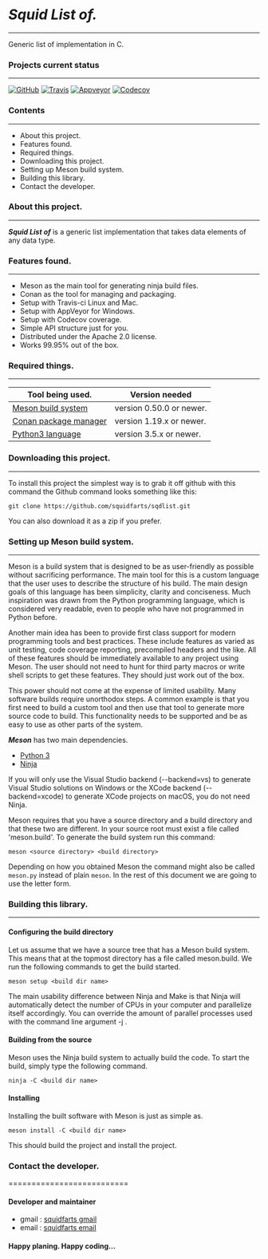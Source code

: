 # ***Squid List of.***
----------------------------------------

Generic list of implementation in C.

### Projects current status
--------
[![GitHub](https://img.shields.io/github/license/squidfarts/sqdlist.svg?color=blue)](https://github.com/squidfarts/sqdlist)
[![Travis](https://travis-ci.com/squidfarts/sqdlist.svg?branch=master)](https://travis-ci.org/squidfarts/sqdlist)
[![Appveyor](https://ci.appveyor.com/api/projects/status/lh6a93nw50rxq3f7/branch/master?svg=true)](https://ci.appveyor.com/project/squidfarts/sqdlist)
[![Codecov](https://codecov.io/gh/squidfarts/sqdlist/coverage.svg?branch=master)](https://codecov.io/gh/squidfarts/sqdlist/branch/master) 

### Contents
--------
- About this project.
- Features found.
- Required things.
- Downloading this project.
- Setting up Meson build system.
- Building this library.
- Contact the developer.

### About this project.
--------

***Squid List of*** is a generic list implementation that takes
data elements of any data type.


### Features found.
--------

- Meson as the main tool for generating ninja build files.
- Conan as the tool for managing and packaging.
- Setup with Travis-ci Linux and Mac.
- Setup with AppVeyor for Windows.
- Setup with Codecov coverage.
- Simple API structure just for you. 
- Distributed under the Apache 2.0 license.
- Works 99.95% out of the box.

### Required things.
--------
| Tool being used.                               |  Version needed          |
|------------------------------------------------|--------------------------|
| [Meson build system   ](https://mesonbuild.com)| version 0.50.0 or newer. |
| [Conan package manager](https://conan.io)      | version 1.19.x or newer. |
| [Python3 language     ](https://python.org)    | version 3.5.x or newer.  |

### Downloading this project.
--------

To install this project the simplest way is to grab it off github with
this command the Github command looks something like this:

```console
git clone https://github.com/squidfarts/sqdlist.git
```
You can also download it as a zip if you prefer.

### Setting up Meson build system.
--------

Meson is a build system that is designed to be as user-friendly
as possible without sacrificing performance. The main tool for
this is a custom language that the user uses to describe the 
structure of his build. The main design goals of this language 
has been simplicity, clarity and conciseness. Much inspiration
was drawn from the Python programming language, which is
considered very readable, even to people who have not programmed
in Python before.

Another main idea has been to provide first class support for
modern programming tools and best practices. These include
features as varied as unit testing, code coverage reporting,
precompiled headers and the like. All of these features should
be immediately available to any project using Meson. The user
should not need to hunt for third party macros or write shell
scripts to get these features. They should just work out of the
box.

This power should not come at the expense of limited usability. 
Many software builds require unorthodox steps. A common example
is that you first need to build a custom tool and then use that
tool to generate more source code to build. This functionality 
needs to be supported and be as easy to use as other parts of 
the system.

***Meson*** has two main dependencies.

- [Python 3](https://python.org)
- [Ninja](https://github.com/ninja-build/ninja/)

If you will only use the Visual Studio backend (--backend=vs) to
generate Visual Studio solutions on Windows or the XCode backend
(--backend=xcode) to generate XCode projects on macOS, you do not 
need Ninja.

Meson requires that you have a source directory and a build
directory and that these two are different. In your source root
must exist a file called 'meson.build'. To generate the build
system run this command:

```console
meson <source directory> <build directory>
```

Depending on how you obtained Meson the command might also be
called `meson.py` instead of plain `meson`. In the rest of this
document we are going to use the letter form.

### Building this library.
--------

#### Configuring the build directory

Let us assume that we have a source tree that has a Meson build
system. This means that at the topmost directory has a file
called meson.build. We run the following commands to get the
build started.

```console
meson setup <build dir name>
```

The main usability difference between Ninja and Make is that
Ninja will automatically detect the number of CPUs in your
computer and parallelize itself accordingly. You can override the
amount of parallel processes used with the command line argument
-j <num processes>.

#### Building from the source

Meson uses the Ninja build system to actually build the code. To
start the build, simply type the following command.

```console
ninja -C <build dir name>
```

#### Installing

Installing the built software with Meson is just as simple as.

```console
meson install -C <build dir name>
```

This should build the project and install the project.


### Contact the developer.
==========================

#### Developer and maintainer

- gmail : [squidfarts gmail](mailto:michaelbrockus@gmail.com)
- email : [squidfarts email](mailto:michael@squidfarts)

#### Happy planing.  Happy coding...

